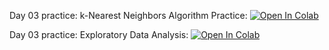 Day 03 practice: k-Nearest Neighbors Algorithm Practice: [![Open In Colab](https://colab.research.google.com/assets/colab-badge.svg)](https://colab.research.google.com/github/girafe-ai/madmo-basic/blob/madmo-basic-21-11/03_ml_intro_knn/day03_knn_practice.ipynb)

Day 03 practice: Exploratory Data Analysis: [![Open In Colab](https://colab.research.google.com/assets/colab-badge.svg)](https://colab.research.google.com/github/girafe-ai/madmo-basic/blob/madmo-basic-21-11/03_ml_intro_knn/day03_eda.ipynb)
